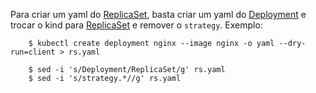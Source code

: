 Para criar um yaml do [ReplicaSet][kubectl-replicaset], basta criar um yaml do [Deployment][kubectl-deployment] e trocar o kind para [ReplicaSet][kubectl-replicaset] e remover o `strategy`.
Exemplo:
```shell
    $ kubectl create deployment nginx --image nginx -o yaml --dry-run=client > rs.yaml

    $ sed -i 's/Deployment/ReplicaSet/g' rs.yaml
    $ sed -i 's/strategy.*//g' rs.yaml
```

[kubectl-deployment]:https://kubernetes.io/docs/concepts/workloads/controllers/deployment/
[kubectl-replicaset]:https://kubernetes.io/docs/concepts/workloads/controllers/replicaset/
